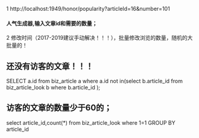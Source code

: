 1 http://localhost:1949/honor/popularity?articleId=16&number=101
#### 人气生成器,输入文章id和需要的数量；
2 修改时间（2017-2019建议手动解决！！！），批量修改浏览的数量，随机的大批量的！

## 还没有访客的文章！！！

SELECT a.id from biz_article a where 
 a.id not in(select b.article_id from biz_article_look b where b.article_id  );
 ## 访客的文章的数量少于60的；
 select article_id,count(*)  from biz_article_look where 1=1   GROUP BY article_id 
